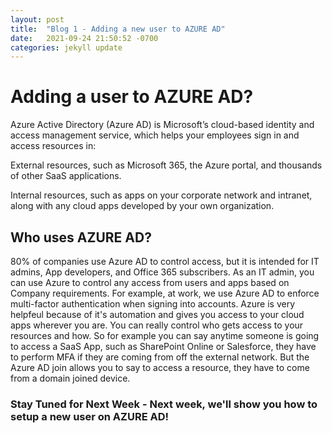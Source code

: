 ```yaml
---
layout: post
title:  "Blog 1 - Adding a new user to AZURE AD"
date:   2021-09-24 21:50:52 -0700
categories: jekyll update
---
```

<h1>  Adding a user to AZURE AD? </h1>

Azure Active Directory (Azure AD) is Microsoft’s cloud-based identity and access management service, which helps your employees sign in and access resources in:

External resources, such as Microsoft 365, the Azure portal, and thousands of other SaaS applications.

Internal resources, such as apps on your corporate network and intranet, along with any cloud apps developed by your own organization. 

<h2> Who uses AZURE AD? </h2>

80% of companies use Azure AD to control access, but it is intended for IT admins, App developers, and Office 365 subscribers. As an IT admin, you can use Azure to control any access from users and apps based on Company requirements. For example, at work, we use Azure AD to enforce multi-factor authentication when signing into accounts. Azure is very helpfeul because of it's automation and gives you access to your cloud apps wherever you are. You can really control who gets access to your resources and how. So for example you can say anytime someone is going to access a SaaS App, such as SharePoint Online or Salesforce, they have to perform MFA if they are coming from off the external network. But the Azure AD join allows you to say to access a resource, they have to come from a domain joined device.

 <h3> <b> Stay Tuned for Next Week 
- Next week, we'll show you how to setup a new user on AZURE AD! 